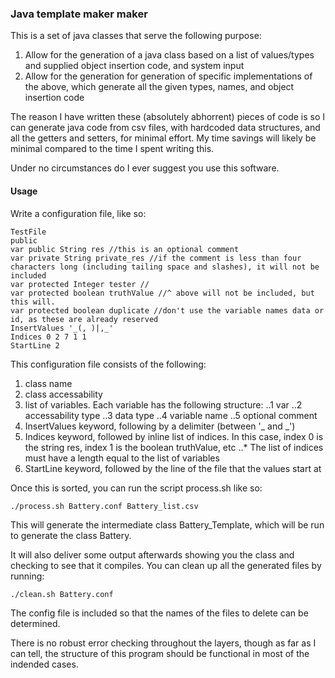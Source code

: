 ### Java template maker maker

This is a set of java classes that serve the following purpose:

1. Allow for the generation of a java class based on a list of values/types and supplied object insertion code, and system input
2. Allow for the generation for generation of specific implementations of the above, which generate all the given types, names, and object insertion code

The reason I have written these (absolutely abhorrent) pieces of code is so I can generate java code from csv files, with hardcoded data structures, and all the getters and setters, for minimal effort. My time savings will likely be minimal compared to the time I spent writing this.

Under no circumstances do I ever suggest you use this software.

#### Usage

Write a configuration file, like so:

```
TestFile
public
var public String res //this is an optional comment
var private String private_res //if the comment is less than four characters long (including tailing space and slashes), it will not be included
var protected Integer tester //
var protected boolean truthValue //^ above will not be included, but this will.
var protected boolean duplicate //don't use the variable names data or id, as these are already reserved
InsertValues '_(, )|,_'
Indices 0 2 7 1 1
StartLine 2
```

This configuration file consists of the following:

1. class name
2. class accessability
3. list of variables. Each variable has the following structure:
..1 var
..2 accessability type
..3 data type
..4 variable name
..5 optional comment
4. InsertValues keyword, following by a delimiter (between '_ and _')
5. Indices keyword, followed by inline list of indices. In this case, index 0 is the string res, index 1 is the boolean truthValue, etc
..* The list of indices must have a length equal to the list of variables
6. StartLine keyword, followed by the line of the file that the values start at

Once this is sorted, you can run the script process.sh like so:

```
./process.sh Battery.conf Battery_list.csv
```

This will generate the intermediate class Battery_Template, which will be run to generate the class Battery.

It will also deliver some output afterwards showing you the class and checking to see that it compiles.
You can clean up all the generated files by running:

```
./clean.sh Battery.conf
```

The config file is included so that the names of the files to delete can be determined.

There is no robust error checking throughout the layers, though as far as I can tell, the structure of this program should be functional in most of the indended cases.
